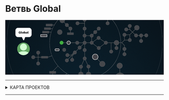 # Ветвь Global



![global branch](./global.gif)

---

<details>
<summary> КАРТА ПРОЕКТОВ </summary>

![map Holy_Graph](../Holy_Graph.png)

</details>

---

